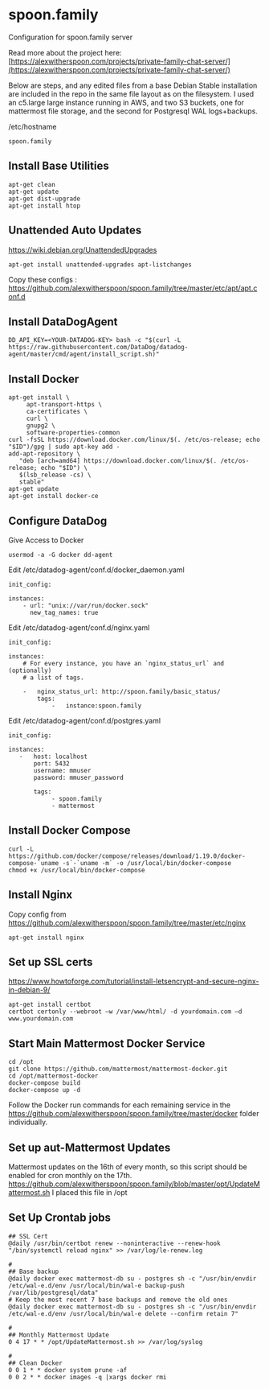 # spoon.family
Configuration for spoon.family server

Read more about the project here: [https://alexwitherspoon.com/projects/private-family-chat-server/](https://alexwitherspoon.com/projects/private-family-chat-server/)

Below are steps, and any edited files from a base Debian Stable installation are included in the repo in the same file layout as on the filesystem. I used an c5.large large instance running in AWS, and two S3 buckets, one for mattermost file storage, and the second for Postgresql WAL logs+backups. 

/etc/hostname
```
spoon.family
```

## Install Base Utilities
```
apt-get clean
apt-get update
apt-get dist-upgrade
apt-get install htop
```

## Unattended Auto Updates
https://wiki.debian.org/UnattendedUpgrades
```
apt-get install unattended-upgrades apt-listchanges
```
Copy these configs : https://github.com/alexwitherspoon/spoon.family/tree/master/etc/apt/apt.conf.d

## Install DataDogAgent
```
DD_API_KEY=<YOUR-DATADOG-KEY> bash -c "$(curl -L https://raw.githubusercontent.com/DataDog/datadog-agent/master/cmd/agent/install_script.sh)"
```

## Install Docker
```
apt-get install \
     apt-transport-https \
     ca-certificates \
     curl \
     gnupg2 \
     software-properties-common 
curl -fsSL https://download.docker.com/linux/$(. /etc/os-release; echo "$ID")/gpg | sudo apt-key add -
add-apt-repository \
   "deb [arch=amd64] https://download.docker.com/linux/$(. /etc/os-release; echo "$ID") \
   $(lsb_release -cs) \
   stable"
apt-get update
apt-get install docker-ce
```

## Configure DataDog
Give Access to Docker
```
usermod -a -G docker dd-agent
```
Edit /etc/datadog-agent/conf.d/docker_daemon.yaml
```
init_config:

instances:
    - url: "unix://var/run/docker.sock"
      new_tag_names: true
```

Edit /etc/datadog-agent/conf.d/nginx.yaml
```
init_config:

instances:
    # For every instance, you have an `nginx_status_url` and (optionally)
    # a list of tags.

    -   nginx_status_url: http://spoon.family/basic_status/
        tags:
            -   instance:spoon.family
```

Edit /etc/datadog-agent/conf.d/postgres.yaml
```
init_config:

instances:
   -   host: localhost
       port: 5432
       username: mmuser
       password: mmuser_password

       tags:
            - spoon.family
            - mattermost
```


## Install Docker Compose
```
curl -L https://github.com/docker/compose/releases/download/1.19.0/docker-compose-`uname -s`-`uname -m` -o /usr/local/bin/docker-compose
chmod +x /usr/local/bin/docker-compose
```

## Install Nginx
Copy config from https://github.com/alexwitherspoon/spoon.family/tree/master/etc/nginx
```
apt-get install nginx
```

## Set up SSL certs
https://www.howtoforge.com/tutorial/install-letsencrypt-and-secure-nginx-in-debian-9/
```
apt-get install certbot
certbot certonly --webroot –w /var/www/html/ -d yourdomain.com –d www.yourdomain.com
```

## Start Main Mattermost Docker Service
```
cd /opt
git clone https://github.com/mattermost/mattermost-docker.git
cd /opt/mattermost-docker
docker-compose build
docker-compose up -d
```
Follow the Docker run commands for each remaining service in the https://github.com/alexwitherspoon/spoon.family/tree/master/docker folder individually.

## Set up aut-Mattermost Updates
Mattermost updates on the 16th of every month, so this script should be enabled for cron monthly on the 17th.
https://github.com/alexwitherspoon/spoon.family/blob/master/opt/UpdateMattermost.sh I placed this file in /opt

## Set Up Crontab jobs
```
## SSL Cert
@daily /usr/bin/certbot renew --noninteractive --renew-hook "/bin/systemctl reload nginx" >> /var/log/le-renew.log

#
## Base backup
@daily docker exec mattermost-db su - postgres sh -c "/usr/bin/envdir /etc/wal-e.d/env /usr/local/bin/wal-e backup-push /var/lib/postgresql/data"
# Keep the most recent 7 base backups and remove the old ones
@daily docker exec mattermost-db su - postgres sh -c "/usr/bin/envdir /etc/wal-e.d/env /usr/local/bin/wal-e delete --confirm retain 7"

#
## Monthly Mattermost Update
0 4 17 * * /opt/UpdateMattermost.sh >> /var/log/syslog

#
## Clean Docker
0 0 1 * * docker system prune -af
0 0 2 * * docker images -q |xargs docker rmi
```



